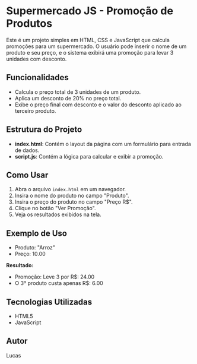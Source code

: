 # Supermercado JS - Promoção de Produtos

Este é um projeto simples em HTML, CSS e JavaScript que calcula promoções para um supermercado. O usuário pode inserir o nome de um produto e seu preço, e o sistema exibirá uma promoção para levar 3 unidades com desconto.

## Funcionalidades

- Calcula o preço total de 3 unidades de um produto.
- Aplica um desconto de 20% no preço total.
- Exibe o preço final com desconto e o valor do desconto aplicado ao terceiro produto.

## Estrutura do Projeto

- **index.html**: Contém o layout da página com um formulário para entrada de dados.
- **script.js**: Contém a lógica para calcular e exibir a promoção.

## Como Usar

1. Abra o arquivo `index.html` em um navegador.
2. Insira o nome do produto no campo "Produto".
3. Insira o preço do produto no campo "Preço R$".
4. Clique no botão "Ver Promoção".
5. Veja os resultados exibidos na tela.

## Exemplo de Uso

- Produto: "Arroz"
- Preço: 10.00

**Resultado:**

- Promoção: Leve 3 por R$: 24.00
- O 3º produto custa apenas R$: 6.00

## Tecnologias Utilizadas

- HTML5
- JavaScript

## Autor

Lucas

